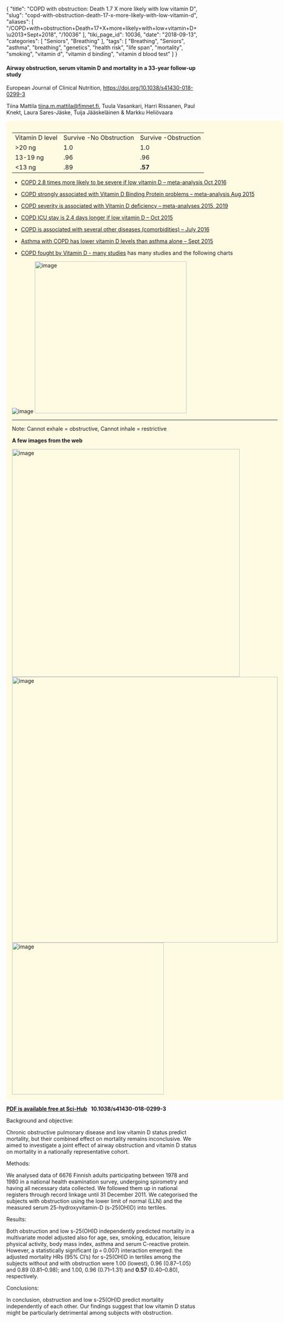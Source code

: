 {
    "title": "COPD with obstruction: Death 1.7 X more likely with low vitamin D",
    "slug": "copd-with-obstruction-death-17-x-more-likely-with-low-vitamin-d",
    "aliases": [
        "/COPD+with+obstruction+Death+17+X+more+likely+with+low+vitamin+D+\u2013+Sept+2018",
        "/10036"
    ],
    "tiki_page_id": 10036,
    "date": "2018-09-13",
    "categories": [
        "Seniors",
        "Breathing"
    ],
    "tags": [
        "Breathing",
        "Seniors",
        "asthma",
        "breathing",
        "genetics",
        "health risk",
        "life span",
        "mortality",
        "smoking",
        "vitamin d",
        "vitamin d binding",
        "vitamin d blood test"
    ]
}


#### Airway obstruction, serum vitamin D and mortality in a 33-year follow-up study

European Journal of Clinical Nutrition, https://doi.org/10.1038/s41430-018-0299-3

Tiina Mattila tiina.m.mattila@fimnet.fi, Tuula Vasankari, Harri Rissanen, Paul Knekt, Laura Sares-Jäske, Tuija Jääskeläinen & Markku Heliövaara 

<div class="border" style="background-color:#FFFAE2;padding:15px;margin:10px 0;border-radius:5px;width:700px">

| | | |
| --- | --- | --- |
| Vitamin D level | Survive -No Obstruction | Survive -Obstruction |
| >20 ng | 1.0 | 1.0 |
| 13-19 ng | .96 | .96 |
| <13 ng | .89 |  **.57**  |

* [COPD 2.8 times more likely to be severe if low vitamin D – meta-analysis Oct 2016](/posts/copd-28-times-more-likely-to-be-severe-if-low-vitamin-d-meta-analysis)

* [COPD strongly associated with Vitamin D Binding Protein problems – meta-analysis Aug 2015](/posts/copd-strongly-associated-with-vitamin-d-binding-protein-problems-meta-analysis)

* [COPD severity is associated with Vitamin D deficiency – meta-analyses 2015, 2019](/posts/copd-severity-is-associated-with-vitamin-d-deficiency-meta-analyses-2015-2019)

* [COPD ICU stay is 2.4 days longer if low vitamin D – Oct 2015](/posts/copd-icu-stay-is-24-days-longer-if-low-vitamin-d)

* [COPD is associated with several other diseases (comorbidities) – July 2016](/posts/copd-is-associated-with-several-other-diseases-comorbidities)

* [Asthma with COPD has lower vitamin D levels than asthma alone – Sept 2015](/posts/asthma-with-copd-has-lower-vitamin-d-levels-than-asthma-alone)

* [COPD fought by Vitamin D - many studies](/posts/copd-fought-by-vitamin-d-many-studies) has many studies and the following charts

<img src="https://d378j1rmrlek7x.cloudfront.net/attachments/jpeg/copd-increase.jpg" alt="image">

<img src="https://d378j1rmrlek7x.cloudfront.net/attachments/jpeg/copd-venn.jpg" alt="image" width="400">

---

Note: Cannot exhale = obstructive, Cannot inhale = restrictive

 **A few images from the web** 

<img src="https://d378j1rmrlek7x.cloudfront.net/attachments/jpeg/spiro.jpg" alt="image" width="600">

<img src="https://d378j1rmrlek7x.cloudfront.net/attachments/jpeg/spiro-2.jpg" alt="image" width="700">

<img src="https://d378j1rmrlek7x.cloudfront.net/attachments/jpeg/flow-rate.jpg" alt="image" width="400">

</div>

 **[PDF is available free at Sci-Hub](/posts/off-topic-10-ways-to-find-medical-studies-on-the-web) &nbsp; 10.1038/s41430-018-0299-3** 

Background and objective:

Chronic obstructive pulmonary disease and low vitamin D status predict mortality, but their combined effect on mortality remains inconclusive. We aimed to investigate a joint effect of airway obstruction and vitamin D status on mortality in a nationally representative cohort.

Methods:

We analysed data of 6676 Finnish adults participating between 1978 and 1980 in a national health examination survey, undergoing spirometry and having all necessary data collected. We followed them up in national registers through record linkage until 31 December 2011. We categorised the subjects with obstruction using the lower limit of normal (LLN) and the measured serum 25-hydroxyvitamin-D (s-25(OH)D) into tertiles.

Results:

Both obstruction and low s-25(OH)D independently predicted mortality in a multivariate model adjusted also for age, sex, smoking, education, leisure physical activity, body mass index, asthma and serum C-reactive protein. However, a statistically significant (p = 0.007) interaction emerged: the adjusted mortality HRs (95% CI’s) for s-25(OH)D in tertiles among the subjects without and with obstruction were 1.00 (lowest), 0.96 (0.87–1.05) and 0.89 (0.81–0.98); and 1.00, 0.96 (0.71–1.31) and  **0.57**  (0.40–0.80), respectively.

Conclusions:

In conclusion, obstruction and low s-25(OH)D predict mortality independently of each other. Our findings suggest that low vitamin D status might be particularly detrimental among subjects with obstruction.